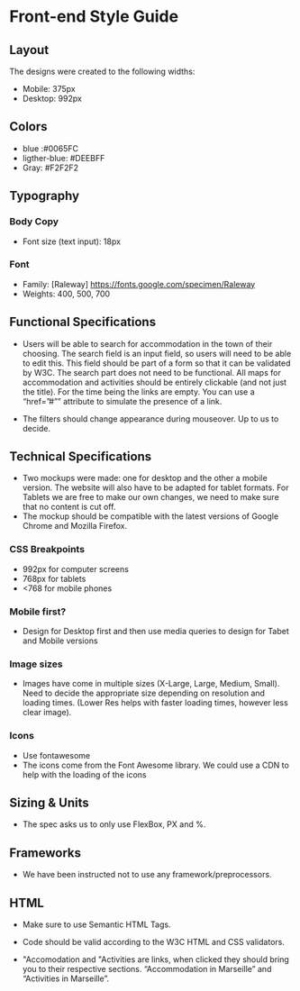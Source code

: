 # Front-end Style Guide

## Layout

The designs were created to the following widths:

- Mobile: 375px
- Desktop: 992px

## Colors

- blue :#0065FC
- ligther-blue: #DEEBFF
- Gray: #F2F2F2

## Typography

### Body Copy

- Font size (text input): 18px

### Font

- Family: [Raleway] https://fonts.google.com/specimen/Raleway
- Weights: 400, 500, 700


## Functional Specifications

- Users will be able to search for accommodation in the town of their choosing. The search field is an input field, so users will need to be able to edit this. This field should be part of a form so that it can be validated by W3C. The search part does not need to be functional. All maps for accommodation and activities should be entirely clickable (and not just the title). For the time being the links are empty. You can use a “href=”#”” attribute to simulate the presence of a link.


- The filters should change appearance during mouseover. Up to us to decide. 


## Technical Specifications

- Two mockups were made: one for desktop and the other a mobile version. The website will also have to be adapted for tablet formats. For Tablets we are free to make our own changes, we need to make sure that no content is cut off. 
- The mockup should be compatible with the latest versions of Google Chrome and Mozilla Firefox.



### CSS Breakpoints

- 992px for computer screens
- 768px for tablets
- <768 for mobile phones

### Mobile first?

- Design for Desktop first and then use media queries to design for Tabet and Mobile versions

### Image sizes

- Images have come in multiple sizes (X-Large, Large, Medium, Small). Need to decide the appropriate size depending on resolution and loading times. (Lower Res helps with faster loading times, however less clear image).

### Icons

- Use fontawesome 
- The icons come from the Font Awesome library. We could use a CDN to help with the loading of the icons

## Sizing & Units

- The spec asks us to only use FlexBox, PX and %.

## Frameworks

- We have been instructed not to use any framework/preprocessors.

## HTML

- Make sure to use Semantic HTML Tags. 
- Code should be valid according to the W3C HTML and CSS validators.

- "Accomodation and "Activities are links, when clicked they should bring you to their respective sections. “Accommodation in Marseille” and “Activities in Marseille”.



